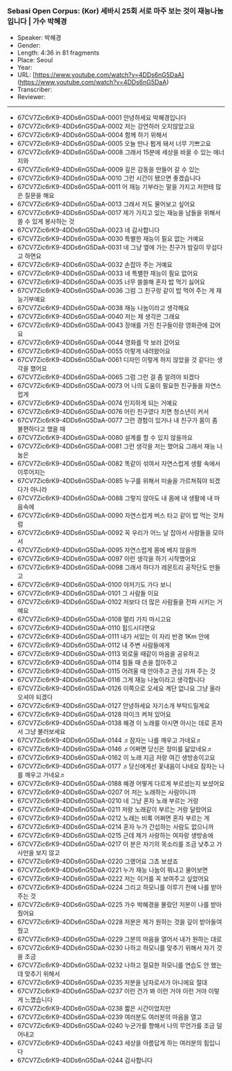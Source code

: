 ### Sebasi Open Corpus: (Kor) 세바시 25회 서로 마주 보는 것이 재능나눔입니다 | 가수 박혜경

- Speaker: 박혜경
- Gender: 
- Length: 4:36 in 81 fragments
- Place: Seoul
- Year: 
- URL: [https://www.youtube.com/watch?v=4DDs6nG5DaA] (https://www.youtube.com/watch?v=4DDs6nG5DaA)
- Transcriber: 
- Reviewer: 

---

- 67CV7Zic6rK9-4DDs6nG5DaA-0001 안녕하세요 박혜경입니다
- 67CV7Zic6rK9-4DDs6nG5DaA-0002 저는 강연하러 오지않았고요
- 67CV7Zic6rK9-4DDs6nG5DaA-0004 함께 하기 위해서
- 67CV7Zic6rK9-4DDs6nG5DaA-0005 오늘 만나 뵙게 돼서 너무 기쁘고요
- 67CV7Zic6rK9-4DDs6nG5DaA-0008 그래서 15분에 세상을 바꿀 수 있는 에너지와
- 67CV7Zic6rK9-4DDs6nG5DaA-0009 깊은 감동을 만들어 갈 수 있는
- 67CV7Zic6rK9-4DDs6nG5DaA-0010 그런 시간이 됐으면 좋겠습니다
- 67CV7Zic6rK9-4DDs6nG5DaA-0011 어 재능 기부라는 말을 가지고 저한테 많은 질문을 해요
- 67CV7Zic6rK9-4DDs6nG5DaA-0013 그래서 저도 물어보고 싶어요
- 67CV7Zic6rK9-4DDs6nG5DaA-0017 제가 가지고 있는 재능을 남들을 위해서 쓸 수 있게 봉사하는 것
- 67CV7Zic6rK9-4DDs6nG5DaA-0023 네 감사합니다
- 67CV7Zic6rK9-4DDs6nG5DaA-0030 특별한 재능이 필요 없는 거예요
- 67CV7Zic6rK9-4DDs6nG5DaA-0031 네 그냥 옆에 가는 친구가 밤길이 무섭다고 하면요
- 67CV7Zic6rK9-4DDs6nG5DaA-0032 손잡아 주는 거예요
- 67CV7Zic6rK9-4DDs6nG5DaA-0033 네 특별한 재능이 필요 없어요
- 67CV7Zic6rK9-4DDs6nG5DaA-0035 너무 쓸쓸해 혼자 밥 먹기 싫어요
- 67CV7Zic6rK9-4DDs6nG5DaA-0036 그럼 그 친구랑 같이 밥 먹어 주는 게 재능기부예요
- 67CV7Zic6rK9-4DDs6nG5DaA-0038 재능 나눔이라고 생각해요
- 67CV7Zic6rK9-4DDs6nG5DaA-0040 저는 제 생각은 그래요
- 67CV7Zic6rK9-4DDs6nG5DaA-0043 장애를 가진 친구들이랑 영화관에 갔어요
- 67CV7Zic6rK9-4DDs6nG5DaA-0044 영화를 막 보러 갔어요
- 67CV7Zic6rK9-4DDs6nG5DaA-0055 이렇게 내려왔어요
- 67CV7Zic6rK9-4DDs6nG5DaA-0061 디자인 이렇게 하지 않았을 것 같다는 생각을 했어요
- 67CV7Zic6rK9-4DDs6nG5DaA-0065 그럼 그런 걸 좀 알려야 되겠다
- 67CV7Zic6rK9-4DDs6nG5DaA-0073 어 나의 도움이 필요한 친구들을 자연스럽게
- 67CV7Zic6rK9-4DDs6nG5DaA-0074 인지하게 되는 거예요
- 67CV7Zic6rK9-4DDs6nG5DaA-0076 어린 친구였다 치면 청소년이 커서
- 67CV7Zic6rK9-4DDs6nG5DaA-0077 그런 경험이 있거나 내 친구가 몸이 좀 불편하다고 했을 때
- 67CV7Zic6rK9-4DDs6nG5DaA-0080 설계를 할 수 있지 않을까요
- 67CV7Zic6rK9-4DDs6nG5DaA-0081 그런 생각을 저는 했어요 그래서 재능 나눔은
- 67CV7Zic6rK9-4DDs6nG5DaA-0082 똑같이 섞여서 자연스럽게 생활 속에서 이루어지는
- 67CV7Zic6rK9-4DDs6nG5DaA-0085 누구를 위해서 미술을 가르쳐줘야 되겠다가 아니라
- 67CV7Zic6rK9-4DDs6nG5DaA-0088 그렇지 않아도 내 몸에 내 생활에 내 마음속에
- 67CV7Zic6rK9-4DDs6nG5DaA-0090 자연스럽게 버스 타고 같이 밥 먹는 것처럼
- 67CV7Zic6rK9-4DDs6nG5DaA-0092 꼭 우리가 어느 날 잡아서 사람들을 모아서
- 67CV7Zic6rK9-4DDs6nG5DaA-0095 자연스럽게 몸에 베지 않을까
- 67CV7Zic6rK9-4DDs6nG5DaA-0097 이런 생각을 하기 시작했어요
- 67CV7Zic6rK9-4DDs6nG5DaA-0098 그래서 하다가 레몬트리 공작단도 만들고
- 67CV7Zic6rK9-4DDs6nG5DaA-0100 야저기도 가다 보니
- 67CV7Zic6rK9-4DDs6nG5DaA-0101 그 사람들 이요
- 67CV7Zic6rK9-4DDs6nG5DaA-0102 저보다 더 많은 사람들을 전파 시키는 거예요
- 67CV7Zic6rK9-4DDs6nG5DaA-0108 멀리 가지 마시고요
- 67CV7Zic6rK9-4DDs6nG5DaA-0110 힘드시다면요
- 67CV7Zic6rK9-4DDs6nG5DaA-0111 내가 서있는 이 자리 반경 1Km 안에
- 67CV7Zic6rK9-4DDs6nG5DaA-0112 내 주변 사람들에게
- 67CV7Zic6rK9-4DDs6nG5DaA-0113 외로울 때같이 마음을 공유하고
- 67CV7Zic6rK9-4DDs6nG5DaA-0114 힘들 때 손을 잡아주고
- 67CV7Zic6rK9-4DDs6nG5DaA-0115 어려울 때 안아주고 관심 가져 주는 것
- 67CV7Zic6rK9-4DDs6nG5DaA-0116 그게 재능 나눔이라고 생각합니다
- 67CV7Zic6rK9-4DDs6nG5DaA-0126 이쪽으로 오세요 계단 없나요 그냥 올라오셔야 되겠다
- 67CV7Zic6rK9-4DDs6nG5DaA-0127 안녕하세요 자기소개 부탁드릴게요
- 67CV7Zic6rK9-4DDs6nG5DaA-0128 마이크 켜져 있어요
- 67CV7Zic6rK9-4DDs6nG5DaA-0138 혜경  이 노래를 아시면 아시는 데로 혼자서 그냥 불러보세요
- 67CV7Zic6rK9-4DDs6nG5DaA-0144 ♬잠자는 나를 깨우고 가네요♬
- 67CV7Zic6rK9-4DDs6nG5DaA-0146 ♬어쩌면 당신은 장미를 닮았네요♬
- 67CV7Zic6rK9-4DDs6nG5DaA-0162 이 노래 지금 저랑 여긴 생방송이고요
- 67CV7Zic6rK9-4DDs6nG5DaA-0177 ♬당신에게선 꽃내음이 나네요 잠자는 나를 깨우고 가네요♬
- 67CV7Zic6rK9-4DDs6nG5DaA-0188 혜경  어떻게 다르게 부르셨는지 보셨어요
- 67CV7Zic6rK9-4DDs6nG5DaA-0207 어 저는 노래하는 사람이니까
- 67CV7Zic6rK9-4DDs6nG5DaA-0210 네 그냥 혼자 노래 부르는 거랑
- 67CV7Zic6rK9-4DDs6nG5DaA-0211 저랑 노래같이 부르는 거랑 달랐어요
- 67CV7Zic6rK9-4DDs6nG5DaA-0212 노래는 비록 어쩌면 혼자 부르는 게
- 67CV7Zic6rK9-4DDs6nG5DaA-0214 혼자 누가 간섭하는 사람도 없으니까
- 67CV7Zic6rK9-4DDs6nG5DaA-0215 근데 제가 사랑하는 여자랑 생방송에
- 67CV7Zic6rK9-4DDs6nG5DaA-0217 이 분은 자기의 목소리를 조금 낮추고 가사만을 보지 않고
- 67CV7Zic6rK9-4DDs6nG5DaA-0220 그랬어요 그쵸 보셨죠
- 67CV7Zic6rK9-4DDs6nG5DaA-0221 누가 재능 나눔이 뭐냐고 물어보면
- 67CV7Zic6rK9-4DDs6nG5DaA-0222 저는 이거를 꼭 보여주고 싶었어요
- 67CV7Zic6rK9-4DDs6nG5DaA-0224 그리고 하모니를 이루기 전에 나를 받아 주는 것
- 67CV7Zic6rK9-4DDs6nG5DaA-0225 가수 박혜경을 몰랐던 저분이 나를 받아줬어요
- 67CV7Zic6rK9-4DDs6nG5DaA-0228 저분은 제가 원하는 것을 깊이 받아들여줬고
- 67CV7Zic6rK9-4DDs6nG5DaA-0229 그분의 마음을 열어서 내가 원하는 대로
- 67CV7Zic6rK9-4DDs6nG5DaA-0230 나하고 하모니를 맞추기 위해서 자기 것을 조금
- 67CV7Zic6rK9-4DDs6nG5DaA-0232 나하고 절묘한 하모니를 연습도 안 했는데 맞추기 위해서
- 67CV7Zic6rK9-4DDs6nG5DaA-0235 저분을 남자로서가 아니에요 절대
- 67CV7Zic6rK9-4DDs6nG5DaA-0237 이런 건가 봐 이런 거야 이런 거야 이렇게 느꼈습니다
- 67CV7Zic6rK9-4DDs6nG5DaA-0238 짧은 시간이었지만
- 67CV7Zic6rK9-4DDs6nG5DaA-0239 여러분도 여러분의 마음을 열고
- 67CV7Zic6rK9-4DDs6nG5DaA-0240 누군가를 향해서 나의 무언가를 조금 덜어내고
- 67CV7Zic6rK9-4DDs6nG5DaA-0243 세상을 아름답게 하는 여러분의 힘입니다
- 67CV7Zic6rK9-4DDs6nG5DaA-0244 감사합니다
